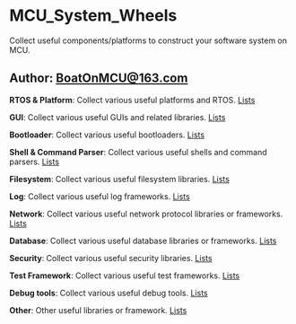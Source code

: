 # MCU_System_Wheels
Collect useful components/platforms to construct your software system on MCU.

Author: BoatOnMCU@163.com
---- 
    
**RTOS & Platform**: Collect various useful platforms and RTOS.  [Lists](https://github.com/BoatOnMCU/MCU_System_Wheels/blob/main/Platform%20%26%20RTOS.md)   
    
**GUI**: Collect various useful GUIs and related libraries.  [Lists](https://github.com/BoatOnMCU/MCU_System_Wheels/blob/main/GUI_and_Font.md)   
   
**Bootloader**: Collect various useful bootloaders.  [Lists](https://github.com/BoatOnMCU/MCU_System_Wheels/blob/main/Bootloader.md)   
   
**Shell & Command Parser**: Collect various useful shells and command parsers.  [Lists](https://github.com/BoatOnMCU/MCU_System_Wheels/blob/main/Shell_And_Cmd_Parse.md)   
   
**Filesystem**: Collect various useful filesystem libraries.  [Lists](https://github.com/BoatOnMCU/MCU_System_Wheels/blob/main/Filesystem.md)   
    
**Log**: Collect various useful log frameworks.  [Lists](https://github.com/BoatOnMCU/MCU_System_Wheels/blob/main/Logs.md)   
   
**Network**: Collect various useful network protocol libraries or frameworks.  [Lists](https://github.com/BoatOnMCU/MCU_System_Wheels/blob/main/Network.md)   
    
**Database**: Collect various useful database libraries or frameworks.  [Lists](https://github.com/BoatOnMCU/MCU_System_Wheels/blob/main/Database.md)   
   
**Security**:  Collect various useful security libraries.  [Lists](https://github.com/BoatOnMCU/MCU_System_Wheels/blob/main/Security.md)   
   
**Test Framework**: Collect various useful test frameworks.  [Lists](https://github.com/BoatOnMCU/MCU_System_Wheels/blob/main/Test_Framework.md)    
    
**Debug tools**: Collect various useful debug tools.  [Lists](https://github.com/BoatOnMCU/MCU_System_Wheels/blob/main/Debug_tool.md)    
    
**Other**: Other useful  libraries or framework.  [Lists](https://github.com/BoatOnMCU/MCU_System_Wheels/blob/main/Others.md)   

